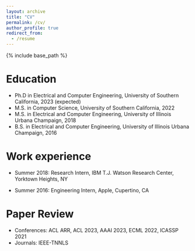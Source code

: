 ```yaml
---
layout: archive
title: "CV"
permalink: /cv/
author_profile: true
redirect_from:
  - /resume
---
```


{% include base_path %}

Education
======
* Ph.D in Electrical and Computer Engineering, University of Southern California, 2023 (expected)
* M.S. in Computer Science, University of Southern California, 2022
* M.S. in Electrical and Computer Engineering, University of Illinois Urbana Champaign, 2018
* B.S. in Electrical and Computer Engineering, University of Illinois Urbana Champaign, 2016

Work experience
======
<!-- * Summer 2023: Applied Scientist Intern, Amazon Web Services, Santa Clara, CA    -->
* Summer 2018: Research Intern, IBM T.J. Watson Research Center, Yorktown Heights, NY     

* Summer 2016: Engineering Intern, Apple, Cupertino, CA

Paper Review
======
* Conferences: ACL ARR, ACL 2023, AAAI 2023, ECML 2022, ICASSP 2021
* Journals: IEEE-TNNLS  

<!-- Skills
======
* Skill 1
* Skill 2
  * Sub-skill 2.1
  * Sub-skill 2.2
  * Sub-skill 2.3
* Skill 3

Publications
======
  <ul>{% for post in site.publications %}
    {% include archive-single-cv.html %}
  {% endfor %}</ul>
  
Talks
======
  <ul>{% for post in site.talks %}
    {% include archive-single-talk-cv.html %}
  {% endfor %}</ul>
  
Teaching
======
  <ul>{% for post in site.teaching %}
    {% include archive-single-cv.html %}
  {% endfor %}</ul>
  
Service and leadership
======
* Currently signed in to 43 different slack teams -->
